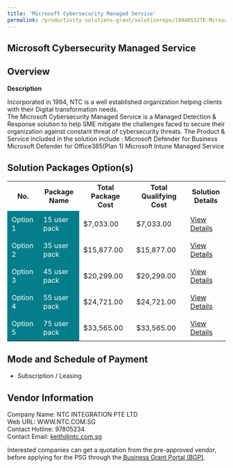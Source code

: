 ```yaml
---
title: 'Microsoft Cybersecurity Managed Service'
permalink: /productivity-solutions-grant/solutionrepo/199405327E-Mcrosoft-Cybrscurty-Mngd-Srvc-G
---
```


## Microsoft Cybersecurity Managed Service

## Overview

**Description**

Incorporated in 1994, NTC is a well established organization helping clients with their Digital transformation needs.  
The Microsoft Cybersecurity Managed Service is a Managed Detection & Response solution to help SME mitigate the challenges faced to secure their organization against constant threat of cybersecurity threats. The Product & Service included in the solution include :
Microsoft Defender for Business
Microsoft Defender for Office365(Plan 1)
Microsoft Intune
Managed Service

## Solution Packages Option(s)

<table>
<tr>
<th><b>No.</b></th>
<th><b>Package Name</b></th>
<th><b>Total Package Cost</b></th>
<th><b>Total Qualifying Cost</b></th>
<th><b>Solution Details</b></th>
</tr>
<tr>
<td style='padding: 10px; background-color: #037E8A; color: #FFFFFF;'>Option 1</td>
<td style='padding: 10px; background-color: #037E8A; color: #FFFFFF;'>15 user pack</td>
<td style='padding: 10px;'>$7,033.00</td>
<td style='padding: 10px;'>$7,033.00</td>
<td style='padding: 10px;'><a href='/images/psg/NTC_Integration_Microsoft_Cybersecurity_ManagedService_Desensitised_Annex3_Part1.pdf' target='_blank'>View Details</a></td>
</tr>
<tr>
<td style='padding: 10px; background-color: #037E8A; color: #FFFFFF;'>Option 2</td>
<td style='padding: 10px; background-color: #037E8A; color: #FFFFFF;'>35 user pack</td>
<td style='padding: 10px;'>$15,877.00</td>
<td style='padding: 10px;'>$15,877.00</td>
<td style='padding: 10px;'><a href='/images/psg/NTC_Integration_Microsoft_Cybersecurity_ManagedService_Desensitised_Annex3_Part2.pdf' target='_blank'>View Details</a></td>
</tr>
<tr>
<td style='padding: 10px; background-color: #037E8A; color: #FFFFFF;'>Option 3</td>
<td style='padding: 10px; background-color: #037E8A; color: #FFFFFF;'>45 user pack</td>
<td style='padding: 10px;'>$20,299.00</td>
<td style='padding: 10px;'>$20,299.00</td>
<td style='padding: 10px;'><a href='/images/psg/NTC_Integration_Microsoft_Cybersecurity_ManagedService_Desensitised_Annex3_Part3.pdf' target='_blank'>View Details</a></td>
</tr>
<tr>
<td style='padding: 10px; background-color: #037E8A; color: #FFFFFF;'>Option 4</td>
<td style='padding: 10px; background-color: #037E8A; color: #FFFFFF;'>55 user pack</td>
<td style='padding: 10px;'>$24,721.00</td>
<td style='padding: 10px;'>$24,721.00</td>
<td style='padding: 10px;'><a href='/images/psg/NTC_Integration_Microsoft_Cybersecurity_ManagedService_Desensitised_Annex3_Part4.pdf' target='_blank'>View Details</a></td>
</tr>
<tr>
<td style='padding: 10px; background-color: #037E8A; color: #FFFFFF;'>Option 5</td>
<td style='padding: 10px; background-color: #037E8A; color: #FFFFFF;'>75 user pack</td>
<td style='padding: 10px;'>$33,565.00</td>
<td style='padding: 10px;'>$33,565.00</td>
<td style='padding: 10px;'><a href='/images/psg/NTC_Integration_Microsoft_Cybersecurity_ManagedService_Desensitised_Annex3_Part5.pdf' target='_blank'>View Details</a></td>
</tr>
</table>

## Mode and Schedule of Payment

 - Subscription / Leasing

## Vendor Information

 Company Name: NTC INTEGRATION PTE LTD<br>Web URL: WWW.NTC.COM.SG <br>Contact Hotline: 97805234 <br>Contact Email: keith@ntc.com.sg <br>

Interested companies can get a quotation from the pre-approved vendor, before applying for the PSG through the <a href='https://www.businessgrants.gov.sg/' target='_blank' rel='noopener'>Business Grant Portal (BGP)</a>.

<script src="/jquery/resize-tables.js"></script>
